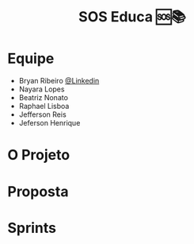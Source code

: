 <h1 align="center"> SOS Educa  🆘📚 </h1>


#  Equipe
* Bryan Ribeiro [@Linkedin](https://www.linkedin.com/in/bryanrribeiro/)
* Nayara Lopes
* Beatriz Nonato
* Raphael Lisboa
* Jefferson Reis
* Jeferson Henrique  

# O Projeto


# Proposta


# Sprints
